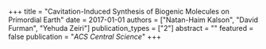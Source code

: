 +++
title = "Cavitation-Induced Synthesis of Biogenic Molecules on Primordial Earth"
date = 2017-01-01
authors = ["Natan-Haim Kalson", "David Furman", "Yehuda Zeiri"]
publication_types = ["2"]
abstract = ""
featured = false
publication = "*ACS Central Science*"
+++

